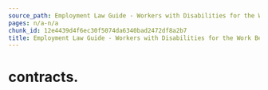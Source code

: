 ```yaml
---
source_path: Employment Law Guide - Workers with Disabilities for the Work Being Performed.md
pages: n/a-n/a
chunk_id: 12e4439d4f6ec30f5074da6340bad2472df8a2b7
title: Employment Law Guide - Workers with Disabilities for the Work Being Performed
---
```

# contracts.

